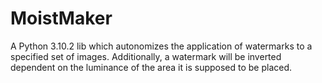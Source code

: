 # MoistMaker

A Python 3.10.2 lib which autonomizes the application of watermarks to a specified set of images. Additionally, a watermark will be inverted dependent on the luminance of the area it is supposed to be placed.
